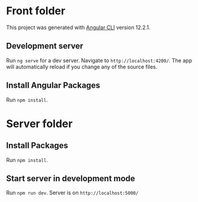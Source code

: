 # Front folder

This project was generated with [Angular CLI](https://github.com/angular/angular-cli) version 12.2.1.

## Development server

Run `ng serve` for a dev server. Navigate to `http://localhost:4200/`. The app will automatically reload if you change any of the source files.

## Install Angular Packages

Run `npm install`.

# Server folder

## Install Packages

Run `npm install`.

## Start server in development mode

Run `npm run dev`. Server is on `http://localhost:5000/`
